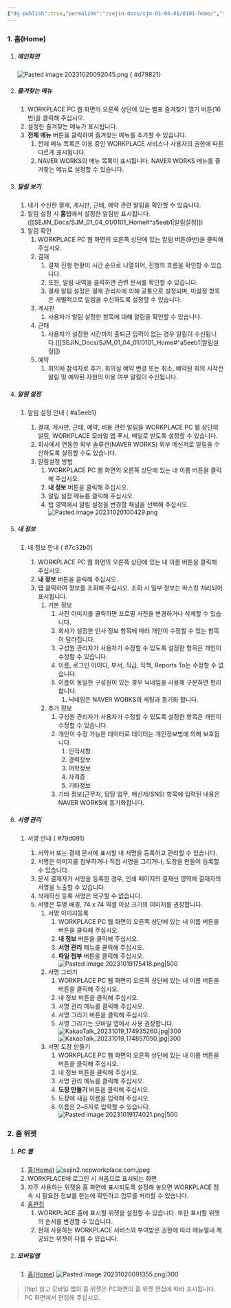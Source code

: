 ```yaml
---
{"dg-publish":true,"permalink":"/sejin-docs/sjm-01-04-01/0101-home/","title":"1.1 홈(Home)","tags":["workplace","그룹웨어"],"noteIcon":"","created":"2025-04-10T08:14:48.008+09:00","updated":"2024-12-23T08:48:24.416+09:00"}
---
```


### 1. 홈(Home)

1. ##### 메인화면
	![Pasted image 20231020092045.png](/img/user/MyCard/Attach/Pasted%20image%2020231020092045.png)
{ #d79821}

2. ##### 즐겨찾는 메뉴
	1. WORKPLACE PC 웹 화면의 오른쪽 상단에 있는 별표 즐겨찾기 열기 버튼(16번)을 클릭해 주십시오.
	2. 설정한 즐겨찾는 메뉴가 표시됩니다.
	3. **전체 메뉴** 버튼을 클릭하여 즐겨찾는 메뉴를 추가할 수 있습니다.
		1. 전체 메뉴 목록은 이용 중인 WORKPLACE 서비스나 사용자의 권한에 따른 다르게 표시됩니다.
		2. NAVER WORKS의 메뉴 목록이 표시됩니다. NAVER WORKS 메뉴를 즐겨찾는 메뉴로 설정할 수 있습니다.
3. ##### 알림 보기
	1. 내가 수신한 결재, 게시판, 근태, 예약 관련 알림을 확인할 수 있습니다.
	2. 알림 설정 시 **홈**탭에서 설정한 알림만 표시됩니다. ([[SEJIN_Docs/SJM_01_04_01/0101_Home#^a5eeb1\|알림설정]])
	3. 알림 확인
		1. WORKPLACE PC 웹 화면의 오른쪽 상단에 있는 알림 버튼(9번)을 클릭해 주십시오.
		2. 결재
			1. 결재 진행 현황이 시간 순으로 나열되어, 진행의 흐름을 확인할 수 있습니다. 
			2. 또한, 알림 내역을 클릭하면 관련 문서를 확인할 수 있습니다. 
			3. 결재 알림 설정은 결재 관리자에 의해 공통으로 설정되며, 미설정 항목은 개별적으로 알림을 수신하도록 설정할 수 있습니다.
		3. 게시판
			1. 사용자가 알림 설정한 항목에 대해 알림을 확인할 수 있습니다.
		4. 근태 
			1. 사용자가 설정한 시간까지 출퇴근 입력이 없는 경우 알림이 수신됩니다.([[SEJIN_Docs/SJM_01_04_01/0101_Home#^a5eeb1\|알림설정]])
		5. 예약
			1. 회의에 참석자로 추가, 회의실 예약 변경 또는 취소, 예약된 회의 시작전 알림 및 예약된 자원의 이용 여부 알림이 수신됩니다.
4. ##### 알림 설정 
	1. 알림 설정 안내
{ #a5eeb1}

		1. 결재, 게시판, 근태, 예약, 비용 관련 알림을 WORKPLACE PC 웹 상단의 알림, WORKPLACE 모바일 앱 푸시, 메일로 받도록 설정할 수 있습니다. 
		2. 회사에서 연동한 외부 솔루션(NAVER WORKS) 외부 메신저로 알림을 수신하도록 설정할 수도 있습니다.
		3. 알림설정 방법
			1. WORKPLACE PC 웹 화면의 오른쪽 상단에 있는 내 이름 버튼을 클릭해 주십시오.
			2. **내 정보** 버튼을 클릭해 주십시오.
			3. 알림 설정 메뉴를 클릭해 주십시오.
			4. 탭 영역에서 알림 설정을 변경할 채널을 선택해 주십시오.
			![Pasted image 20231020100429.png](/img/user/MyCard/Attach/Pasted%20image%2020231020100429.png)
5. ##### 내 정보 
	1. 내 정보 안내
{ #7c32b0}

		1. WORKPLACE PC 웹 화면의 오른쪽 상단에 있는 내 이름 버튼을 클릭해 주십시오.
		2. **내 정보** 버튼을 클릭해 주십시오.
		3. 탭 클릭하여 정보를 조회해 주십시오. 조회 시 일부 정보는 마스킹 처리되어 표시됩니다.
			1. 기본 정보
				1. 사진 이미지를 클릭하면 프로필 사진을 변경하거나 삭제할 수 있습니다.
				2. 회사가 설정한 인사 정보 항목에 따라 개인이 수정할 수 있는 항목이 달라집니다.
				3. 구성원 관리자가 사용자가 수정할 수 있도록 설정한 항목은 개인이 수정할 수 있습니다.
				4. 이름, 로그인 아이디, 부서, 직급, 직책, Reports To는 수정할 수 없습니다.
				5. 이름이 동일한 구성원이 있는 경우 닉네임을 사용해 구분하면 편리합니다.
					1. 닉네임은 NAVER WORKS의 세팅과 동기화 합니다.
			2. 추가 정보
				1. 구성원 관리자가 사용자가 수정할 수 있도록 설정한 항목은 개인이 수정할 수 있습니다.
				2. 개인이 수정 가능한 데이터로 데이터는 개인정보법에 의해 보호됩니다.
					1. 인적사항
					2. 경력정보
					3. 어학정보
					4. 자격증
					5. 기타정보
				3. 기타 정보(근무처, 담당 업무, 메신저/SNS) 항목에 입력된 내용은 NAVER WORKS에 동기화합니다.
6. ##### 서명 관리 
	1. 서명 안내
{ #79d091}

		1. 서약서 또는 결재 문서에 표시할 내 서명을 등록하고 관리할 수 있습니다. 
		2. 서명은 이미지를 첨부하거나 직접 서명을 그리거나, 도장을 만들어 등록할 수 있습니다. 
		3. 문서 결재자가 서명을 등록한 경우, 인쇄 페이지의 결재선 영역에 결재자의 서명을 노출할 수 있습니다.
		4. 삭제하신 등록 서명은 복구할 수 없습니다.
		5. 서명은 투명 배경, 74 x 74 픽셀 이상 크기의 이미지를 권장합니다.
			1. 서명 이미지등록
				1. WORKPLACE PC 웹 화면의 오른쪽 상단에 있는 내 이름 버튼을 버튼을 클릭해 주십시오.
				2. **내 정보** 버튼을 클릭해 주십시오.
				3. **서명 관리** 메뉴를 클릭해 주십시오.
				4. **파일 첨부** 버튼을 클릭해 주십시오.
					![Pasted image 20231019175418.png|500](/img/user/MyCard/Attach/Pasted%20image%2020231019175418.png)
			2. 서명 그리기
				1. WORKPLACE PC 웹 화면의 오른쪽 상단에 있는 내 이름 버튼을 버튼을 클릭해 주십시오.
				2. 내 정보 버튼을 클릭해 주십시오.
				3. 서명 관리 메뉴를 클릭해 주십시오.
				4. 서명 그리기 버튼을 클릭해 주십시오.
				5. 서명 그리기는 모바일 앱에서 사용 권장합니다.
				![KakaoTalk_20231019_174935260.jpg|300](/img/user/MyCard/Attach/KakaoTalk_20231019_174935260.jpg)
				![KakaoTalk_20231019_174857050.jpg|300](/img/user/MyCard/Attach/KakaoTalk_20231019_174857050.jpg)
			1. 서명 도장 만들기
				1.  WORKPLACE PC 웹 화면의 오른쪽 상단에 있는 내 이름 버튼을 버튼을 클릭해 주십시오.
				2. 내 정보 버튼을 클릭해 주십시오.
				3. 서명 관리 메뉴를 클릭해 주십시오.
				4. **도장 만들기** 버튼을 클릭해 주십시오.
				5. 도장에 새길 이름을 입력해 주십시오.
				6. 이름은 2~6자로 입력할 수 있습니다.
				![Pasted image 20231019174021.png|500](/img/user/MyCard/Attach/Pasted%20image%2020231019174021.png)
### 2. 홈 위젯
1. ##### PC 웹 
	1. [홈(Home)](https://guide.ncloud-docs.com/docs/workplace-pc-home2)
		![sejin2.ncpworkplace.com.jpeg](/img/user/MyCard/Attach/sejin2.ncpworkplace.com.jpeg)
	2. WORKPLACE에 로그인 시 처음으로 표시되는 화면
	3. 자주 사용하는 위젯을 홈 화면에 표시되도록 설정해 놓으면 WORKPLACE 접속 시 필요한 정보를 한눈에 확인하고 업무를 처리할 수 있습니다.
	4. [홈편집](https://guide.ncloud-docs.com/docs/workplace-pc-home2#홈편집)
		1. WORKPLACE 홈에 표시할 위젯을 설정할 수 있습니다. 또한 표시할 위젯의 순서를 변경할 수 있습니다.
		2. 현재 사용하는 WORKPLACE 서비스와 부여받은 권한에 따라 메뉴얼내 제공되는 위젯이 다를 수 있습니다.
2. ##### 모바일앱
	1. [홈(Home)](https://guide.ncloud-docs.com/docs/workplace-mobile-home2)
	![Pasted image 20231020091355.png|300](/img/user/MyCard/Attach/Pasted%20image%2020231020091355.png)

> [!tip] 참고
>모바일 앱의 홈 위젯은 PC화면의 홈 위젯 편집에 따라 표시됩니다. PC 화면에서 편집해 주십시오.

